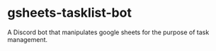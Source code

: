 # gsheets-tasklist-bot
A Discord bot that manipulates google sheets for the purpose of task management.
